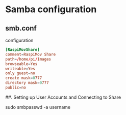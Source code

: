 # Samba configuration

## smb.conf

configuration

```conf
[RaspiMovShare]
comment=RaspiMov Share
path=/home/pi/Images
browseable=Yes
writeable=Yes
only guest=no
create mask=0777
directory mask=0777
public=no
```

##. Setting up User Accounts and Connecting to Share

sudo smbpasswd -a username
